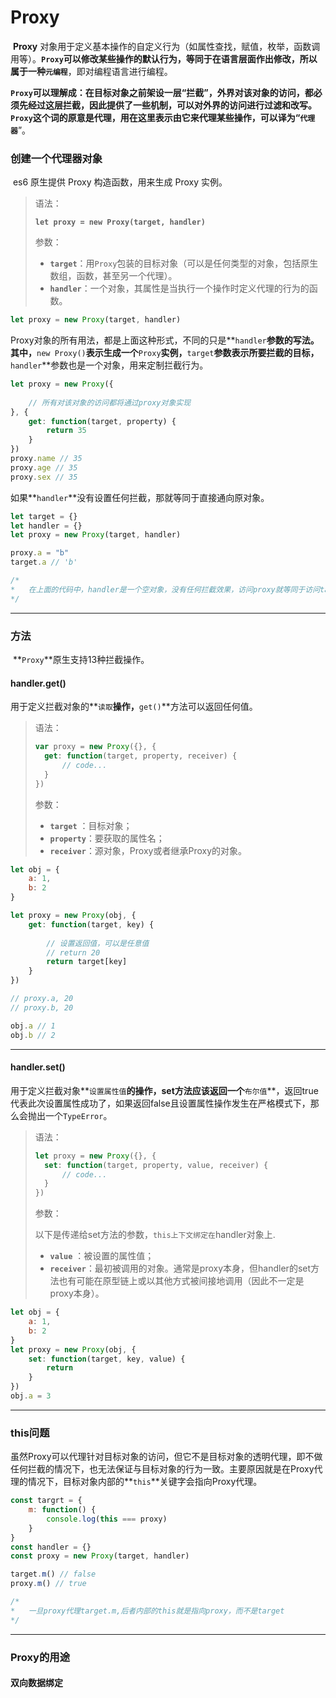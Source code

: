 # Proxy

​	**Proxy** 对象用于定义基本操作的自定义行为（如属性查找，赋值，枚举，函数调用等）。**`Proxy`**可以修改某些操作的默认行为，等同于在语言层面作出修改，所以属于一种**`元编程`**，即对编程语言进行编程。

​	**`Proxy`**可以理解成：在目标对象之前架设一层“拦截”，外界对该对象的访问，都必须先经过这层拦截，因此提供了一些机制，可以对外界的访问进行过滤和改写。**`Proxy`**这个词的原意是代理，用在这里表示由它来代理某些操作，可以译为“**`代理器`**”。

### 创建一个代理器对象

​		es6 原生提供 Proxy 构造函数，用来生成 Proxy 实例。

> 语法：
>
> **`let proxy = new Proxy(target, handler)`**
>
> 参数：
>
> * **`target`**：用`Proxy`包装的目标对象（可以是任何类型的对象，包括原生数组，函数，甚至另一个代理）。
> * **`handler`**：一个对象，其属性是当执行一个操作时定义代理的行为的函数。

```javascript
let proxy = new Proxy(target, handler)
```

​	Proxy对象的所有用法，都是上面这种形式，不同的只是**`handler`**参数的写法。其中，**`new Proxy()`**表示生成一个**`Proxy`**实例，**`target`**参数表示所要拦截的目标，**`handler`**参数也是一个对象，用来定制拦截行为。

```javascript
let proxy = new Proxy({
    
	// 所有对该对象的访问都将通过proxy对象实现
}, {
	get: function(target, property) {
		return 35 
	}
})
proxy.name // 35
proxy.age // 35
proxy.sex // 35
```

​	如果**`handler`**没有设置任何拦截，那就等同于直接通向原对象。

```js
let target = {}
let handler = {}
let proxy = new Proxy(target, handler)

proxy.a = "b"
target.a // 'b'

/*
*	在上面的代码中，handler是一个空对象，没有任何拦截效果，访问proxy就等同于访问target
*/
```

---

### 方法

​	**`Proxy`**原生支持13种拦截操作。

#### handler.get()

​	用于定义拦截对象的**`读取`**操作，**`get()`**方法可以返回任何值。

> 语法：
>
> ```javascript
> var proxy = new Proxy({}, {
> 	get: function(target, property, receiver) {
> 		// code...
> 	}
> })
> ```
>
> 参数：
>
> * **`target`** ：目标对象；
> * **`property`**：要获取的属性名；
> * **`receiver`**：源对象，Proxy或者继承Proxy的对象。

```javascript
let obj = {
	a: 1,
	b: 2
}

let proxy = new Proxy(obj, {
	get: function(target, key) {
        
		// 设置返回值，可以是任意值
		// return 20  
		return target[key]
	}
})

// proxy.a, 20
// proxy.b, 20

obj.a // 1
obj.b // 2 
```

---

#### handler.set()

​	用于定义拦截对象**`设置属性值`**的操作，set方法应该返回一个**`布尔值`**，返回true代表此次设置属性成功了，如果返回false且设置属性操作发生在严格模式下，那么会抛出一个`TypeError`。

> 语法：
>
> ```javascript
> let proxy = new Proxy({}, {
> 	set: function(target, property, value, receiver) {
> 		// code...
> 	}
> })
> ```
>
> 参数：
>
> ​		以下是传递给set方法的参数，`this上下文绑定在`handler对象上.
>
> * **`value`** ：被设置的属性值；
> * **`receiver`**：最初被调用的对象。通常是proxy本身，但handler的set方法也有可能在原型链上或以其他方式被间接地调用（因此不一定是proxy本身）。

```javascript
let obj = {
	a: 1,
	b: 2
}
let proxy = new Proxy(obj, {
	set: function(target, key, value) {
		return 
	}
})
obj.a = 3 
```

---

### this问题

​	虽然Proxy可以代理针对目标对象的访问，但它不是目标对象的透明代理，即不做任何拦截的情况下，也无法保证与目标对象的行为一致。主要原因就是在Proxy代理的情况下，目标对象内部的**`this`**关键字会指向Proxy代理。

```javascript
const targrt = {
	m: function() {
		console.log(this === proxy)
	}
}
const handler = {}
const proxy = new Proxy(target, handler)

target.m() // false
proxy.m() // true

/*
*	一旦proxy代理target.m,后者内部的this就是指向proxy，而不是target
*/
```

---

### Proxy的用途

#### 双向数据绑定

```js

```

